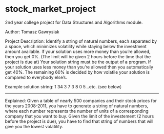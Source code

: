 # stock_market_project
2nd year college project for Data Structures and Algorithms module.

Author: Tomasz Gawrysiak

Project Description:
Identify a string of natural numbers, each separated by a space, which minimizes volatility while staying below the investment amount available.
If your solution uses more money than you’re allowed, then you get 0%. (The limit will be given 2 hours before the time that the project is due at)
Your solution string must be the output of a program. If your solution uses less money than you’re allowed then you automatically get 40%.
The remaining 60% is decided by how volatile your solution is compared to everybody else’s.

Example solution string: 1 34 3 7 3 8 0 5…etc. (see below)

---------------------------------
Explained:
Given a table of nearly 500 companies and their stock prices for the years 2008-2011, you have to generate a string of natural numbers, where each number represents the number of units of a corresponding company that you want to buy. Given the limit of the investement (2 hours before the project is due), you have to find that string of numbers that will give you the lowest volatility.

